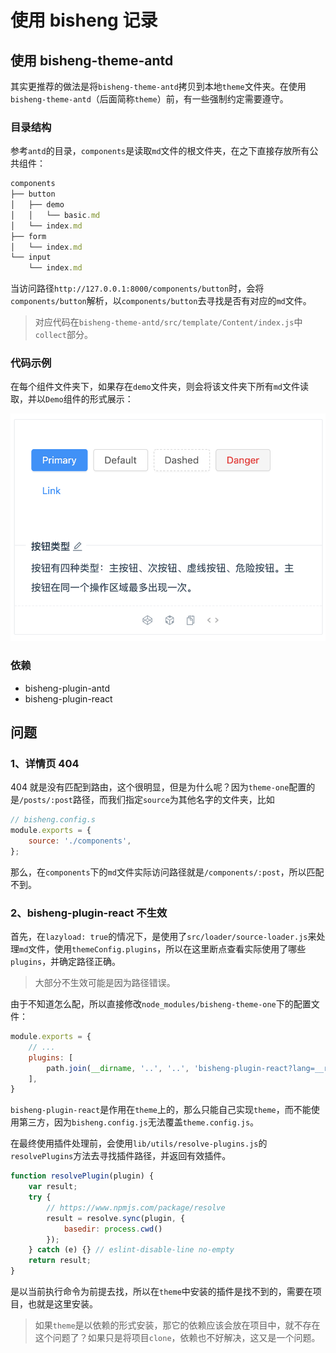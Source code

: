 # 使用 bisheng 记录

## 使用 bisheng-theme-antd

其实更推荐的做法是将`bisheng-theme-antd`拷贝到本地`theme`文件夹。在使用`bisheng-theme-antd`（后面简称`theme`）前，有一些强制约定需要遵守。

### 目录结构

参考`antd`的目录，`components`是读取`md`文件的根文件夹，在之下直接存放所有公共组件：

```js
components
├── button
│   ├── demo
│   │   └── basic.md
│   └── index.md
├── form
│   └── index.md
└── input
    └── index.md
```

当访问路径`http://127.0.0.1:8000/components/button`时，会将`components/button`解析，以`components/button`去寻找是否有对应的`md`文件。
> 对应代码在`bisheng-theme-antd/src/template/Content/index.js`中`collect`部分。

### 代码示例

在每个组件文件夹下，如果存在`demo`文件夹，则会将该文件夹下所有`md`文件读取，并以`Demo`组件的形式展示：

![image-20190516093251199](/image-20190516093251199.png)

### 依赖

- bisheng-plugin-antd
- bisheng-plugin-react

## 问题

### 1、详情页 404
404 就是没有匹配到路由，这个很明显，但是为什么呢？因为`theme-one`配置的是`/posts/:post`路径，而我们指定`source`为其他名字的文件夹，比如

```js
// bisheng.config.s
module.exports = {
    source: './components',
};
```

那么，在`components`下的`md`文件实际访问路径就是`/components/:post`，所以匹配不到。

### 2、bisheng-plugin-react 不生效

首先，在`lazyload: true`的情况下，是使用了`src/loader/source-loader.js`来处理`md`文件，使用`themeConfig.plugins`，所以在这里断点查看实际使用了哪些`plugins`，并确定路径正确。

> 大部分不生效可能是因为路径错误。

由于不知道怎么配，所以直接修改`node_modules/bisheng-theme-one`下的配置文件：

```js
module.exports = {
    // ...
    plugins: [
        path.join(__dirname, '..', '..', 'bisheng-plugin-react?lang=__react'),
    ],
}
```

`bisheng-plugin-react`是作用在`theme`上的，那么只能自己实现`theme`，而不能使用第三方，因为`bisheng.config.js`无法覆盖`theme.config.js`。

在最终使用插件处理前，会使用`lib/utils/resolve-plugins.js`的`resolvePlugins`方法去寻找插件路径，并返回有效插件。

```js
function resolvePlugin(plugin) {
    var result;
    try {
        // https://www.npmjs.com/package/resolve
        result = resolve.sync(plugin, {
            basedir: process.cwd()
        });
    } catch (e) {} // eslint-disable-line no-empty
    return result;
}
```

是以当前执行命令为前提去找，所以在`theme`中安装的插件是找不到的，需要在项目，也就是这里安装。
> 如果`theme`是以依赖的形式安装，那它的依赖应该会放在项目中，就不存在这个问题了？如果只是将项目`clone`，依赖也不好解决，这又是一个问题。